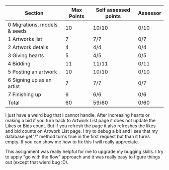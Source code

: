 | Section                      | Max Points | Self assessed points | Assessor |
| ---------------------------- | ---------- | -------------------- | -------- |
| 0 Migrations, models & seeds | 10         | 10/10                | 0/10     |
| 1 Artworks list              | 7          | 7/7                  | 0/7      |
| 2 Artwork details            | 4          | 4/4                  | 0/4      |
| 3 Giving hearts              | 5          | 4/5                  | 0/5      |
| 4 Bidding                    | 11         | 11/11                | 0/11     |
| 5 Posting an artwork         | 10         | 10/10                | 0/10     |
| 6 Signing up as an artist    | 7          | 7/7                  | 0/7      |
| 7 Finishing up               | 6          | 6/6                  | 0/6      |
| Total                        | 60         | 59/60                | 0/60     |

I just have a weird bug that I cannot handle. After increasing hearts or making a bid if you turn back to Artwork List page it does not update the Likes or Bids count. But if you refresh the page it also refreshes the likes and bid counts on Artwork List page. I try to debug a bit and I see that my database get"/" method turns true in the first request but than it turns empty. If you can show me how to fix this I will really appreciate.

This assignment was really helpful for me to upgrade my bugging skills. I try to apply "go with the flow" approach and it was really easy to figure things out (except that wierd bug :D).
